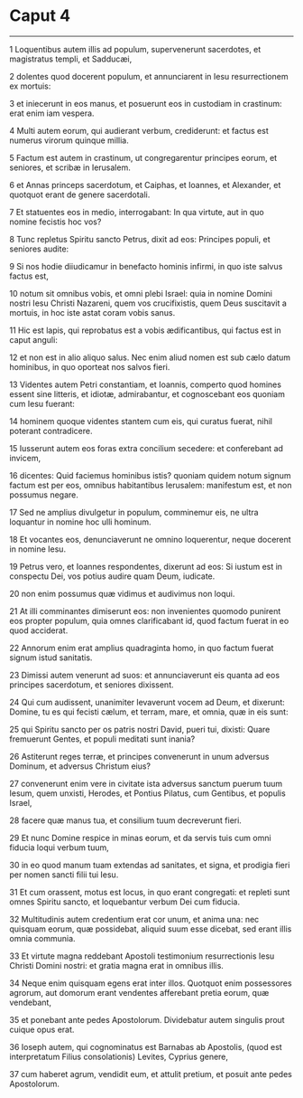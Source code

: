 # Caput 4

***

1 Loquentibus autem illis ad populum, supervenerunt sacerdotes, et magistratus templi, et Sadducæi,

2 dolentes quod docerent populum, et annunciarent in Iesu resurrectionem ex mortuis:

3 et iniecerunt in eos manus, et posuerunt eos in custodiam in crastinum: erat enim iam vespera.

4 Multi autem eorum, qui audierant verbum, crediderunt: et factus est numerus virorum quinque millia.

5 Factum est autem in crastinum, ut congregarentur principes eorum, et seniores, et scribæ in Ierusalem.

6 et Annas princeps sacerdotum, et Caiphas, et Ioannes, et Alexander, et quotquot erant de genere sacerdotali.

7 Et statuentes eos in medio, interrogabant: In qua virtute, aut in quo nomine fecistis hoc vos?

8 Tunc repletus Spiritu sancto Petrus, dixit ad eos: Principes populi, et seniores audite:

9 Si nos hodie diiudicamur in benefacto hominis infirmi, in quo iste salvus factus est,

10 notum sit omnibus vobis, et omni plebi Israel: quia in nomine Domini nostri Iesu Christi Nazareni, quem vos crucifixistis, quem Deus suscitavit a mortuis, in hoc iste astat coram vobis sanus.

11 Hic est lapis, qui reprobatus est a vobis ædificantibus, qui factus est in caput anguli:

12 et non est in alio aliquo salus. Nec enim aliud nomen est sub cælo datum hominibus, in quo oporteat nos salvos fieri.

13 Videntes autem Petri constantiam, et Ioannis, comperto quod homines essent sine litteris, et idiotæ, admirabantur, et cognoscebant eos quoniam cum Iesu fuerant:

14 hominem quoque videntes stantem cum eis, qui curatus fuerat, nihil poterant contradicere.

15 Iusserunt autem eos foras extra concilium secedere: et conferebant ad invicem,

16 dicentes: Quid faciemus hominibus istis? quoniam quidem notum signum factum est per eos, omnibus habitantibus Ierusalem: manifestum est, et non possumus negare.

17 Sed ne amplius divulgetur in populum, comminemur eis, ne ultra loquantur in nomine hoc ulli hominum.

18 Et vocantes eos, denunciaverunt ne omnino loquerentur, neque docerent in nomine Iesu.

19 Petrus vero, et Ioannes respondentes, dixerunt ad eos: Si iustum est in conspectu Dei, vos potius audire quam Deum, iudicate.

20 non enim possumus quæ vidimus et audivimus non loqui.

21 At illi comminantes dimiserunt eos: non invenientes quomodo punirent eos propter populum, quia omnes clarificabant id, quod factum fuerat in eo quod acciderat.

22 Annorum enim erat amplius quadraginta homo, in quo factum fuerat signum istud sanitatis.

23 Dimissi autem venerunt ad suos: et annunciaverunt eis quanta ad eos principes sacerdotum, et seniores dixissent.

24 Qui cum audissent, unanimiter levaverunt vocem ad Deum, et dixerunt: Domine, tu es qui fecisti cælum, et terram, mare, et omnia, quæ in eis sunt:

25 qui Spiritu sancto per os patris nostri David, pueri tui, dixisti: Quare fremuerunt Gentes, et populi meditati sunt inania?

26 Astiterunt reges terræ, et principes convenerunt in unum adversus Dominum, et adversus Christum eius?

27 convenerunt enim vere in civitate ista adversus sanctum puerum tuum Iesum, quem unxisti, Herodes, et Pontius Pilatus, cum Gentibus, et populis Israel,

28 facere quæ manus tua, et consilium tuum decreverunt fieri.

29 Et nunc Domine respice in minas eorum, et da servis tuis cum omni fiducia loqui verbum tuum,

30 in eo quod manum tuam extendas ad sanitates, et signa, et prodigia fieri per nomen sancti filii tui Iesu.

31 Et cum orassent, motus est locus, in quo erant congregati: et repleti sunt omnes Spiritu sancto, et loquebantur verbum Dei cum fiducia.

32 Multitudinis autem credentium erat cor unum, et anima una: nec quisquam eorum, quæ possidebat, aliquid suum esse dicebat, sed erant illis omnia communia.

33 Et virtute magna reddebant Apostoli testimonium resurrectionis Iesu Christi Domini nostri: et gratia magna erat in omnibus illis.

34 Neque enim quisquam egens erat inter illos. Quotquot enim possessores agrorum, aut domorum erant vendentes afferebant pretia eorum, quæ vendebant,

35 et ponebant ante pedes Apostolorum. Dividebatur autem singulis prout cuique opus erat.

36 Ioseph autem, qui cognominatus est Barnabas ab Apostolis, (quod est interpretatum Filius consolationis) Levites, Cyprius genere,

37 cum haberet agrum, vendidit eum, et attulit pretium, et posuit ante pedes Apostolorum.


